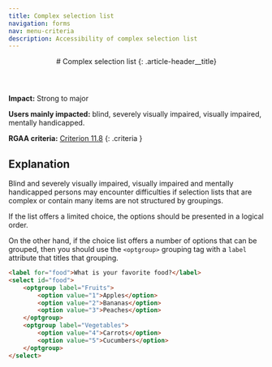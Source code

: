 ```yaml
---
title: Complex selection list
navigation: forms
nav: menu-criteria
description: Accessibility of complex selection list
---
```


<header>
# Complex selection list
{: .article-header__title}
</header>

**Impact:** Strong to major

**Users mainly impacted:** blind, severely visually impaired, visually impaired, mentally handicapped.

**RGAA criteria:** [Criterion 11.8](https://www.numerique.gouv.fr/publications/rgaa-accessibilite/methode/criteres/#crit-11-8)
{: .criteria }

## Explanation

Blind and severely visually impaired, visually impaired and mentally handicapped persons may encounter difficulties if selection lists that are complex or contain many items are not structured by groupings.

If the list offers a limited choice, the options should be presented in a logical order.

On the other hand, if the choice list offers a number of options that can be grouped, then you should use the `<optgroup>` grouping tag with a `label` attribute that titles that grouping.

```html
<label for="food">What is your favorite food?</label>
<select id="food">
    <optgroup label="Fruits">
        <option value="1">Apples</option>
        <option value="2">Bananas</option>
        <option value="3">Peaches</option>
    </optgroup>
    <optgroup label="Vegetables">
        <option value="4">Carrots</option>
        <option value="5">Cucumbers</option>
    </optgroup>
</select>
```
